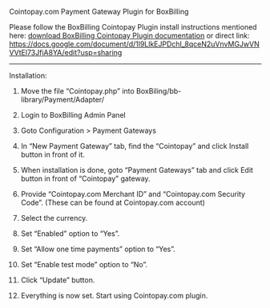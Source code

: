 ﻿Cointopay.com Payment Gateway Plugin for BoxBilling

Please follow the BoxBilling Cointopay Plugin install instructions mentioned here: <a href="https://docs.google.com/document/d/1l9LlkEJPDchI_8qceN2uVnvMGJwVNVVtEl73JfjA8YA/edit?usp=sharing">download BoxBilling Cointopay Plugin documentation</a> or direct link: https://docs.google.com/document/d/1l9LlkEJPDchI_8qceN2uVnvMGJwVNVVtEl73JfjA8YA/edit?usp=sharing

---------------------------------------------------


Installation:



1. Move the file “Cointopay.php” into BoxBiling/bb-library/Payment/Adapter/

2. Login to BoxBilling Admin Panel

3. Goto Configuration > Payment Gateways

4. In “New Payment Gateway” tab, find the “Cointopay” and click Install button in front of it.

5. When installation is done, goto “Payment Gateways” tab and click Edit button in front of “Cointopay” gateway.

6. Provide “Cointopay.com Merchant ID” and “Cointopay.com Security Code”. (These can be found at Cointopay.com account)

7. Select the currency.

8. Set “Enabled” option to “Yes”.

9. Set “Allow one time payments” option to “Yes”.

10. Set “Enable test mode” option to “No”.

11. Click “Update” button.
12. Everything is now set. Start using Cointopay.com plugin. 
